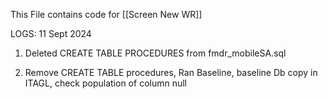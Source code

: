 
This File contains code for [[Screen New WR]]

LOGS: 11 Sept 2024
1. Deleted CREATE TABLE PROCEDURES from fmdr_mobileSA.sql 

2. Remove CREATE TABLE procedures, Ran Baseline, baseline Db copy in ITAGL, check population of column null
